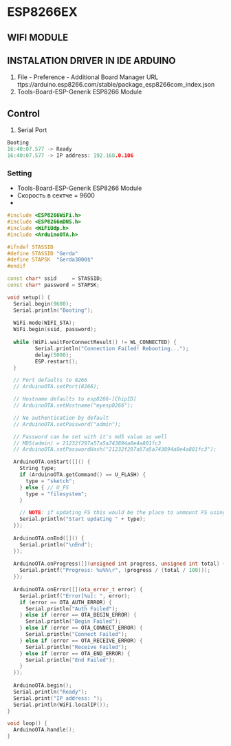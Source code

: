 # ESP8266EX
## WIFI MODULE


## INSTALATION DRIVER IN IDE ARDUINO
1. File - Preference - Additional Board Manager URL   
   ttps://arduino.esp8266.com/stable/package_esp8266com_index.json   
2. Tools-Board-ESP-Generik ESP8266 Module    

## Control
1. Serial Port

```ino
Booting
16:40:07.577 -> Ready
16:40:07.577 -> IP address: 192.168.0.106
```
   

### Setting 
* Tools-Board-ESP-Generik ESP8266 Module   
* Скорость в сектче = 9600   
* 


```ino
#include <ESP8266WiFi.h>
#include <ESP8266mDNS.h>
#include <WiFiUdp.h>
#include <ArduinoOTA.h>

#ifndef STASSID
#define STASSID "Gerda"
#define STAPSK  "Gerda3000$"
#endif

const char* ssid     = STASSID;
const char* password = STAPSK;

void setup() {
  Serial.begin(9600);
  Serial.println("Booting");
  
  WiFi.mode(WIFI_STA);
  WiFi.begin(ssid, password);
  
  while (WiFi.waitForConnectResult() != WL_CONNECTED) {
         Serial.println("Connection Failed! Rebooting...");
         delay(5000);
         ESP.restart();
  }

  // Port defaults to 8266
  // ArduinoOTA.setPort(8266);

  // Hostname defaults to esp8266-[ChipID]
  // ArduinoOTA.setHostname("myesp8266");

  // No authentication by default
  // ArduinoOTA.setPassword("admin");

  // Password can be set with it's md5 value as well
  // MD5(admin) = 21232f297a57a5a743894a0e4a801fc3
  // ArduinoOTA.setPasswordHash("21232f297a57a5a743894a0e4a801fc3");

  ArduinoOTA.onStart([]() {
    String type;
    if (ArduinoOTA.getCommand() == U_FLASH) {
      type = "sketch";
    } else { // U_FS
      type = "filesystem";
    }

    // NOTE: if updating FS this would be the place to unmount FS using FS.end()
    Serial.println("Start updating " + type);
  });
  
  ArduinoOTA.onEnd([]() {
    Serial.println("\nEnd");
  });
  
  ArduinoOTA.onProgress([](unsigned int progress, unsigned int total) {
    Serial.printf("Progress: %u%%\r", (progress / (total / 100)));
  });
  
  ArduinoOTA.onError([](ota_error_t error) {
    Serial.printf("Error[%u]: ", error);
    if (error == OTA_AUTH_ERROR) {
      Serial.println("Auth Failed");
    } else if (error == OTA_BEGIN_ERROR) {
      Serial.println("Begin Failed");
    } else if (error == OTA_CONNECT_ERROR) {
      Serial.println("Connect Failed");
    } else if (error == OTA_RECEIVE_ERROR) {
      Serial.println("Receive Failed");
    } else if (error == OTA_END_ERROR) {
      Serial.println("End Failed");
    }
  });
  
  ArduinoOTA.begin();
  Serial.println("Ready");
  Serial.print("IP address: ");
  Serial.println(WiFi.localIP());
}

void loop() {
  ArduinoOTA.handle();
}
```

